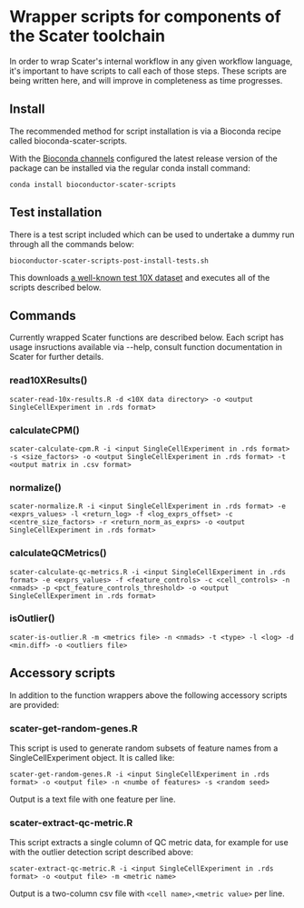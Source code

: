 # Wrapper scripts for components of the Scater toolchain

In order to wrap Scater's internal workflow in any given workflow language, it's important to have scripts to call each of those steps. These scripts are being written here, and will improve in completeness as time progresses. 

## Install

The recommended method for script installation is via a Bioconda recipe called bioconda-scater-scripts. 

With the [Bioconda channels](https://bioconda.github.io/#set-up-channels) configured the latest release version of the package can be installed via the regular conda install command:

```
conda install bioconductor-scater-scripts
```

## Test installation

There is a test script included which can be used to undertake a dummy run through all the commands below:

```
bioconductor-scater-scripts-post-install-tests.sh
```

This downloads [a well-known test 10X dataset]('https://s3-us-west-2.amazonaws.com/10x.files/samples/cell/pbmc3k/pbmc3k_filtered_gene_bc_matrices.tar.gz) and executes all of the scripts described below.

## Commands

Currently wrapped Scater functions are described below. Each script has usage insructions available via --help, consult function documentation in Scater for further details.

### read10XResults()

```
scater-read-10x-results.R -d <10X data directory> -o <output SingleCellExperiment in .rds format>
```    

### calculateCPM() 

```
scater-calculate-cpm.R -i <input SingleCellExperiment in .rds format> -s <size_factors> -o <output SingleCellExperiment in .rds format> -t <output matrix in .csv format>
```

### normalize()

```
scater-normalize.R -i <input SingleCellExperiment in .rds format> -e <exprs_values> -l <return_log> -f <log_exprs_offset> -c <centre_size_factors> -r <return_norm_as_exprs> -o <output SingleCellExperiment in .rds format>
```

### calculateQCMetrics()

```
scater-calculate-qc-metrics.R -i <input SingleCellExperiment in .rds format> -e <exprs_values> -f <feature_controls> -c <cell_controls> -n <nmads> -p <pct_feature_controls_threshold> -o <output SingleCellExperiment in .rds format>
``` 

### isOutlier()

```
scater-is-outlier.R -m <metrics file> -n <nmads> -t <type> -l <log> -d <min.diff> -o <outliers file>
```

## Accessory scripts

In addition to the function wrappers above the following accessory scripts are provided:

### scater-get-random-genes.R 

This script is used to generate random subsets of feature names from a SingleCellExperiment object. It is called like:

```
scater-get-random-genes.R -i <input SingleCellExperiment in .rds format> -o <output file> -n <numbe of features> -s <random seed>
```

Output is a text file with one feature per line.

### scater-extract-qc-metric.R

This script extracts a single column of QC metric data, for example for use with the outlier detection script described above:

```
scater-extract-qc-metric.R -i <input SingleCellExperiment in .rds format> -o <output file> -m <metric name>
```

Output is a two-column csv file with `<cell name>,<metric value>` per line.


